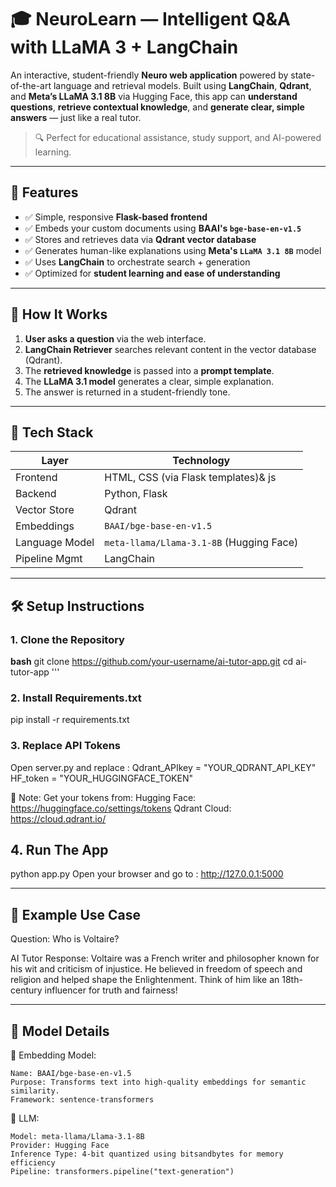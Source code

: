 # 🎓 NeuroLearn — Intelligent Q&A with LLaMA 3 + LangChain

An interactive, student-friendly **Neuro web application** powered by state-of-the-art language and retrieval models. Built using **LangChain**, **Qdrant**, and **Meta’s LLaMA 3.1 8B** via Hugging Face, this app can **understand questions**, **retrieve contextual knowledge**, and **generate clear, simple answers** — just like a real tutor.

> 🔍 Perfect for educational assistance, study support, and AI-powered learning.

---

## 🚀 Features

- ✅ Simple, responsive **Flask-based frontend**
- ✅ Embeds your custom documents using **BAAI's `bge-base-en-v1.5`**
- ✅ Stores and retrieves data via **Qdrant vector database**
- ✅ Generates human-like explanations using **Meta's `LLaMA 3.1 8B`** model
- ✅ Uses **LangChain** to orchestrate search + generation
- ✅ Optimized for **student learning and ease of understanding**

---

## 🧠 How It Works

1. **User asks a question** via the web interface.
2. **LangChain Retriever** searches relevant content in the vector database (Qdrant).
3. The **retrieved knowledge** is passed into a **prompt template**.
4. The **LLaMA 3.1 model** generates a clear, simple explanation.
5. The answer is returned in a student-friendly tone.

---

## 🧰 Tech Stack

| Layer         | Technology                           |
|---------------|---------------------------------------|
| Frontend      | HTML, CSS (via Flask templates)& js       |
| Backend       | Python, Flask                         |
| Vector Store  | Qdrant                                |
| Embeddings    | `BAAI/bge-base-en-v1.5`               |
| Language Model| `meta-llama/Llama-3.1-8B` (Hugging Face) |
| Pipeline Mgmt | LangChain                             |

---

## 🛠️ Setup Instructions

### 1. Clone the Repository

  **bash**
  git clone https://github.com/your-username/ai-tutor-app.git
  cd ai-tutor-app '''
  

### 2. Install Requirements.txt
  pip install -r requirements.txt


### 3. Replace API Tokens
  Open server.py and replace :
  Qdrant_APIkey = "YOUR_QDRANT_API_KEY"
  HF_token = "YOUR_HUGGINGFACE_TOKEN"

  🔐 Note: Get your tokens from:
    Hugging Face: https://huggingface.co/settings/tokens
    Qdrant Cloud: https://cloud.qdrant.io/


## 4. Run The App
  python app.py
  Open your browser and go to :
  http://127.0.0.1:5000


---


## 📌 Example Use Case
  Question:
    Who is Voltaire?
  
  AI Tutor Response:
    Voltaire was a French writer and philosopher known for his wit and criticism of injustice. He believed in freedom of speech and religion and helped shape the Enlightenment. Think of him 
    like an 18th-century influencer for truth and fairness!


---


## 🧪 Model Details

  🔹 Embedding Model:
  
    Name: BAAI/bge-base-en-v1.5
    Purpose: Transforms text into high-quality embeddings for semantic similarity.
    Framework: sentence-transformers

🔹 LLM:

    Model: meta-llama/Llama-3.1-8B
    Provider: Hugging Face
    Inference Type: 4-bit quantized using bitsandbytes for memory efficiency
    Pipeline: transformers.pipeline("text-generation")




